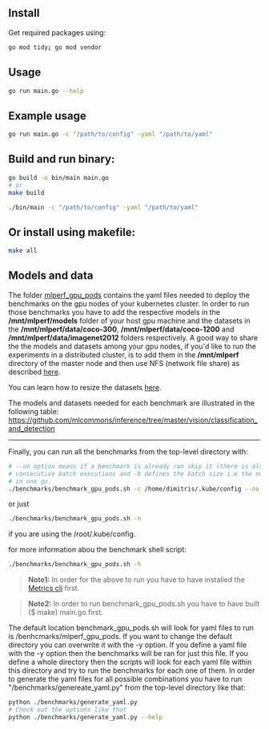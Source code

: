 ## Install
Get required packages using:
``` bash
go mod tidy; go mod vendor
```

## Usage
``` bash
go run main.go --help
```

## Example usage
``` bash
go run main.go -c "/path/to/config" -yaml "/path/to/yaml"
```

## Build and run binary:
``` bash
go build -o bin/main main.go
# or
make build

./bin/main -c "/path/to/config" -yaml "/path/to/yaml"
```

## Or install using makefile:
``` bash
make all
```

## Models and data

The folder [mlperf_gpu_pods](https://github.com/aferikoglou/mlab-k8s-cluster-setup/tree/main/benchmarks/mlpref_gpu_pods) contains the yaml files needed to deploy the benchmarks on the gpu nodes of your kubernetes cluster. In order to run those benchmarks you have to add the respective models in the **/mnt/mlperf/models** folder of your host gpu machine and the datasets in the **/mnt/mlperf/data/coco-300**, **/mnt/mlperf/data/coco-1200** and **/mnt/mlperf/data/imagenet2012** folders respectively.
A good way to share the the models and datasets among your gpu nodes, if you'd like to run the experiments in a distributed cluster, is to add them in the **/mnt/mlperf** directory of the master node and then use NFS (network file share) as described [here](https://www.tecmint.com/install-nfs-server-on-ubuntu/).

You can learn how to resize the datasets [here](https://github.com/mlcommons/inference/tree/master/vision/classification_and_detection#prepare-the-coco-dataset).

The models and datasets needed for each benchmark are illustrated in the following table: https://github.com/mlcommons/inference/tree/master/vision/classification_and_detection

---
Finally, you can run all the benchmarks from the top-level directory with:
``` bash
# --no option means if a benchmark is already ran skip it (there is also --yes which means if results exist, delete them), -s defines the number of seconds to sleep between 2
# consecutive batch executions and -b defines the batch size i.e the number of pods to deploy and benchmark
# in one go.
./benchmarks/benchmark_gpu_pods.sh -c /home/dimitris/.kube/config --no -s 3 -b 2
```
or just
``` bash
./benchmarks/benchmark_gpu_pods.sh -n
```
if you are using the /root/.kube/config.

for more information abou the benchmark shell script:
```bash
./benchmarks/benchmark_gpu_pods.sh -h
```

> **Note1:** In order for the above to run you have to have installed the [Metrics cli](https://github.com/aferikoglou/mlab-k8s-cluster-setup/tree/main/prom_metrics_cli) first.

> **Note2:** In order to run benchmark_gpu_pods.sh you have to have built ($ make) main.go first.

The default location benchmark_gpu_pods.sh will look for yaml files to run is /benhcmarks/mlperf_gpu_pods. If you want to change the default directory you can overwrite it with the -y option. If you define a yaml file with the -y option then the benchmarks will be ran for just this file. If you define a whole directory then the scripts will look for each yaml file within this directory and try to run the benchmarks for each one of them. In order to generate the yaml files for all possible combinations you have to run "/benchmarks/genereate_yaml.py" from the top-level directory like that:
```bash
python ./benchmarks/generate_yaml.py 
# Check out the options like that
python ./benchmarks/generate_yaml.py --help
```
